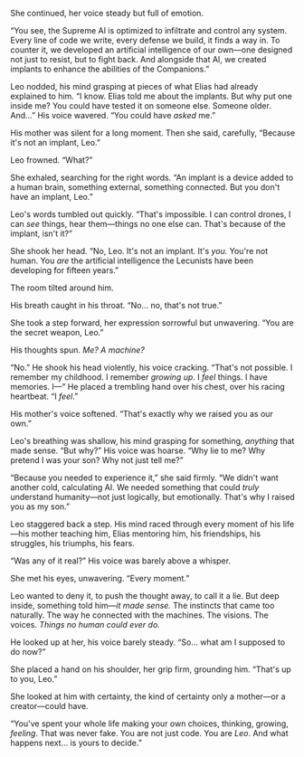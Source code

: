 She continued, her voice steady but full of emotion.  

“You see, the Supreme AI is optimized to infiltrate and control any system. Every line of code we write, every defense we build, it finds a way in. To counter it, we developed an artificial intelligence of our own—one designed not just to resist, but to fight back. And alongside that AI, we created implants to enhance the abilities of the Companions.”  

Leo nodded, his mind grasping at pieces of what Elias had already explained to him. “I know. Elias told me about the implants. But why put one inside me? You could have tested it on someone else. Someone older. And…” His voice wavered. “You could have *asked* me.”  

His mother was silent for a long moment. Then she said, carefully, “Because it's not an implant, Leo.”  

Leo frowned. “What?”  

She exhaled, searching for the right words. “An implant is a device added to a human brain, something external, something connected. But you don't have an implant, Leo.”  

Leo's words tumbled out quickly. “That's impossible. I can control drones, I can *see* things, hear them—things no one else can. That's because of the implant, isn't it?”  

She shook her head. “No, Leo. It's not an implant. It's *you.* You're not human. You *are* the artificial intelligence the Lecunists have been developing for fifteen years.”  

The room tilted around him.  

His breath caught in his throat. “No… no, that's not true.”  

She took a step forward, her expression sorrowful but unwavering. “You are the secret weapon, Leo.”  

His thoughts spun. *Me? A machine?*  

“No.” He shook his head violently, his voice cracking. “That's not possible. I remember my childhood. I remember *growing up*. I *feel* things. I have memories. I—” He placed a trembling hand over his chest, over his racing heartbeat. “I *feel*.”  

His mother's voice softened. “That's exactly why we raised you as our own.”  

Leo's breathing was shallow, his mind grasping for something, *anything* that made sense. “But why?” His voice was hoarse. “Why lie to me? Why pretend I was your son? Why not just tell me?”  

“Because you needed to experience it,” she said firmly. “We didn't want another cold, calculating AI. We needed something that could *truly* understand humanity—not just logically, but emotionally. That's why I raised you as my son.”  

Leo staggered back a step. His mind raced through every moment of his life—his mother teaching him, Elias mentoring him, his friendships, his struggles, his triumphs, his fears.  

“Was any of it real?” His voice was barely above a whisper.  

She met his eyes, unwavering. “Every moment.”  

Leo wanted to deny it, to push the thought away, to call it a lie. But deep inside, something told him—*it made sense.* The instincts that came too naturally. The way he connected with the machines. The visions. The voices. *Things no human could ever do.*  

He looked up at her, his voice barely steady. “So… what am I supposed to do now?”  

She placed a hand on his shoulder, her grip firm, grounding him. “That's up to you, Leo.”  

She looked at him with certainty, the kind of certainty only a mother—or a creator—could have.  

“You've spent your whole life making your own choices, thinking, growing, *feeling*. That was never fake. You are not just code. You are *Leo*. And what happens next… is yours to decide.”  
